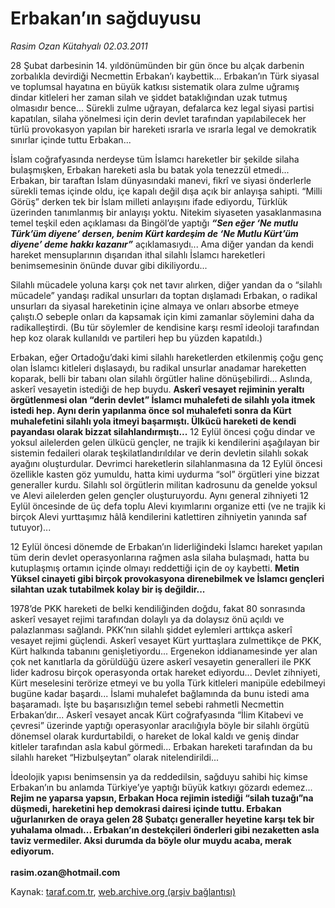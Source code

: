 # Erbakan’ın sağduyusu

*Rasim Ozan Kütahyalı 02.03.2011*

<div class="yazi"><p>28 Şubat darbesinin 14. yıldönümünden bir gün önce bu alçak darbenin zorbalıkla devirdiği Necmettin Erbakan’ı kaybettik... Erbakan’ın Türk siyasal ve toplumsal hayatına en büyük katkısı sistematik olara zulme uğramış dindar kitleleri her zaman silah ve şiddet bataklığından uzak tutmuş olmasıdır bence... Sürekli zulme uğrayan, defalarca kez legal siyasi partisi kapatılan, silaha yönelmesi için derin devlet tarafından yapılabilecek her türlü provokasyon yapılan bir hareketi ısrarla ve ısrarla legal ve demokratik sınırlar içinde tuttu Erbakan...</p>
<p>İslam coğrafyasında nerdeyse tüm İslamcı hareketler bir şekilde silaha bulaşmışken, Erbakan hareketi asla bu batak yola tenezzül etmedi... Erbakan, bir taraftan İslam dünyasındaki manevi, fikrî ve siyasi önderlerle sürekli temas içinde oldu, içe kapalı değil dışa açık bir anlayışa sahipti. “Milli Görüş” derken tek bir İslam milleti anlayışını ifade ediyordu, Türklük üzerinden tanımlanmış bir anlayışı yoktu. Nitekim siyaseten yasaklanmasına temel teşkil eden açıklaması da Bingöl’de yaptığı <b><i>“Sen eğer ‘Ne mutlu Türk’üm diyene’ dersen, benim Kürt kardeşim de ‘Ne Mutlu Kürt’üm diyene’ deme hakkı kazanır”</i></b> açıklamasıydı... Ama diğer yandan da kendi hareket mensuplarının dışarıdan ithal silahlı İslamcı hareketleri benimsemesinin önünde duvar gibi dikiliyordu... </p>
<p>Silahlı mücadele yoluna karşı çok net tavır alırken, diğer yandan da o “silahlı mücadele” yandaşı radikal unsurları da toptan dışlamadı Erbakan, o radikal unsurları da siyasal hareketinin içine almaya ve onları absorbe etmeye çalıştı.O sebeple onları da kapsamak için kimi zamanlar söylemini daha da radikalleştirdi. (Bu tür söylemler de kendisine karşı resmî ideoloji tarafından hep koz olarak kullanıldı ve partileri hep bu yüzden kapatıldı.)</p>
<p>Erbakan, eğer Ortadoğu’daki kimi silahlı hareketlerden etkilenmiş çoğu genç olan İslamcı kitleleri dışlasaydı, bu radikal unsurlar anadamar hareketten koparak, belli bir tabanı olan silahlı örgütler haline dönüşebilirdi... Aslında, askerî vesayetin istediği de hep buydu. <b>Askerî vesayet rejiminin yeraltı örgütlenmesi olan “derin devlet” İslamcı muhalefeti de silahlı yola itmek istedi hep. Aynı derin yapılanma önce sol muhalefeti sonra da Kürt muhalefetini silahlı yola itmeyi başarmıştı. Ülkücü hareketi de kendi payandası olarak bizzat silahlandırmıştı</b><b>...</b> 12 Eylül öncesi çoğu dindar ve yoksul ailelerden gelen ülkücü gençler, ne trajik ki kendilerini aşağılayan bir sistemin fedaileri olarak teşkilatlandırıldılar ve derin devletin silahlı sokak ayağını oluşturdular. Devrimci hareketlerin silahlanmasına da 12 Eylül öncesi özellikle kasten göz yumuldu, hatta kimi uydurma “sol” örgütleri yine bizzat generaller kurdu. Silahlı sol örgütlerin militan kadrosunu da genelde yoksul ve Alevi ailelerden gelen gençler oluşturuyordu. Aynı general zihniyeti 12 Eylül öncesinde de üç defa toplu Alevi kıyımlarını organize etti (ve ne trajik ki birçok Alevi yurttaşımız hâlâ kendilerini katlettiren zihniyetin yanında saf tutuyor)...</p>
<p>12 Eylül öncesi dönemde de Erbakan’ın liderliğindeki İslamcı hareket yapılan tüm derin devlet operasyonlarına rağmen asla silaha bulaşmadı, hatta bu kutuplaşmış ortamın içinde olmayı reddettiği için de oy kaybetti. <b>Metin Yüksel cinayeti gibi birçok provokasyona direnebilmek ve İslamcı gençleri silahtan uzak tutabilmek kolay bir iş değildir... </b></p>
<p>1978’de PKK hareketi de belki kendiliğinden doğdu, fakat 80 sonrasında askerî vesayet rejimi tarafından dolaylı ya da dolaysız önü açıldı ve palazlanması sağlandı. PKK’nın silahlı şiddet eylemleri arttıkça askerî vesayet rejimi güçlendi. Askerî vesayet Kürt yurttaşlara zulmettikçe de PKK, Kürt halkında tabanını genişletiyordu... Ergenekon iddianamesinde yer alan çok net kanıtlarla da görüldüğü üzere askerî vesayetin generalleri ile PKK lider kadrosu birçok operasyonda ortak hareket ediyordu... Devlet zihniyeti, Kürt meselesini terörize etmeyi ve bu yolla Türk kitleleri manipüle edebilmeyi bugüne kadar başardı... İslami muhalefet bağlamında da bunu istedi ama başaramadı. İşte bu başarısızlığın temel sebebi rahmetli Necmettin Erbakan’dır... Askerî vesayet ancak Kürt coğrafyasında “İlim Kitabevi ve çevresi” üzerinde yaptığı operasyonlar aracılığıyla böyle bir silahlı örgütü dönemsel olarak kurdurtabildi, o hareket de lokal kaldı ve geniş dindar kitleler tarafından asla kabul görmedi... Erbakan hareketi tarafından da bu silahlı hareket “Hizbulşeytan” olarak nitelendirildi...</p>
<p>İdeolojik yapısı benimsensin ya da reddedilsin, sağduyu sahibi hiç kimse Erbakan’ın bu anlamda Türkiye’ye yaptığı büyük katkıyı gözardı edemez... <b>Rejim ne yaparsa yapsın, Erbakan Hoca rejimin istediği “silah tuzağı”na düşmedi, hareketini hep demokrasi dairesi içinde tuttu. Erbakan uğurlanırken de oraya gelen 28 Şubatçı generaller heyetine karşı tek bir yuhalama olmadı... Erbakan’ın destekçileri önderleri gibi nezaketten asla taviz vermediler. Aksi durumda da böyle olur muydu acaba, merak ediyorum.<br/><br/></b><b>rasim.ozan@hotmail.com</b></p>
</div>

Kaynak: [taraf.com.tr](http://www.taraf.com.tr/rasim-ozan-kutahyali/makale-erbakan-in-sagduyusu.htm), [web.archive.org (arşiv bağlantısı)](http://web.archive.org/web/20131109005954/http://www.taraf.com.tr/rasim-ozan-kutahyali/makale-erbakan-in-sagduyusu.htm)
